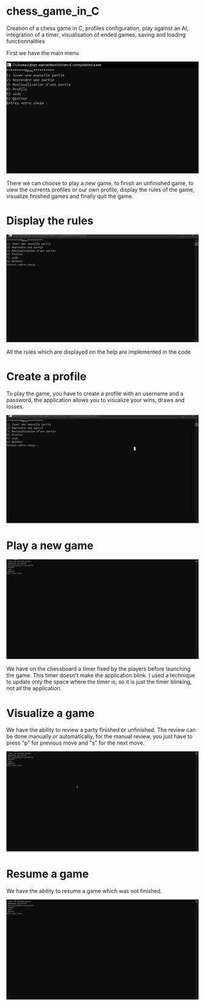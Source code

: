 # chess_game_in_C

Creation of a chess game in C, profiles configuration, play against an AI, integration of a timer, visualisation of ended games, saving and loading functionnalities

First we have the main menu

<img src="https://github.com/pinos19/chess_game_in_C/blob/main/images/menuPrincipal.PNG"/>

There we can choose to play a new game, to finish an unfinished game, to view the currents profiles or our own profile, display the rules of the game, visualize finished games and finally quit the game.

# Display the rules

<img src="https://github.com/pinos19/chess_game_in_C/blob/main/images/menuAide.gif"/>

All the rules which are displayed on the help are implemented in the code

# Create a profile

To play the game, you have to create a profile with an username and a password, the application allows you to visualize your wins, draws and losses.

<img src="https://github.com/pinos19/chess_game_in_C/blob/main/images/gestionProfils.gif"/>

# Play a new game

<img src="https://github.com/pinos19/chess_game_in_C/blob/main/images/nouvellePartie.gif"/>

We have on the chessboard a timer fixed by the players before launching the game. This timer doesn't make the application blink. I used a technique to update only the space where the timer is, so it is just the timer blinking, not all the application.

# Visualize a game

We have the ability to review a party finished or unfinished. The review can be done manually or automatically, for the manual review, you just have to press "p" for previous move and "s" for the next move.

<img src="https://github.com/pinos19/chess_game_in_C/blob/main/images/visualisationPartie.gif"/>

# Resume a game

We have the ability to resume a game which was not finished.

<img src="https://github.com/pinos19/chess_game_in_C/blob/main/images/reprisePartie.gif"/>

